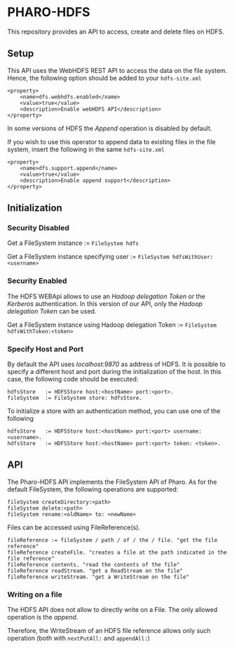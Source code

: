 # PHARO-HDFS

This repository provides an API to access, create and delete files on HDFS.

## Setup
This API uses the WebHDFS REST API to access the data on the file system.
Hence, the following option should be added to your `hdfs-site.xml`
```
<property>
    <name>dfs.webhdfs.enabled</name>
    <value>true</value>
    <description>Enable webHDFS API</description>
</property>
```

In some versions of HDFS the _Append_ operation is disabled by default.

If you wish to use this operator to append data to existing files in the file system, insert the following in the same `hdfs-site.xml`

```
<property>
    <name>dfs.support.append</name>
    <value>true</value>
    <description>Enable append support</description>
</property>

```

## Initialization

### Security Disabled
Get a FileSystem instance                   := `FileSystem hdfs`

Get a FileSystem instance specifying user   := `FileSystem hdfsWithUser:<username>`

### Security Enabled
The HDFS WEBApi allows to use an _Hadoop delegation Token_ or the _Kerberos_ authentication.
In this version of our API, only the _Hadoop delegation Token_ can be used.

Get a FileSystem instance using Hadoop delegation Token := `FileSystem hdfsWithToken:<token>`

### Specify Host and Port
By default the API uses _localhost:9870_ as address of HDFS.
It is possible to specify a different host and port during the initialization of the host.
In this case, the following code should be executed:
```
hdfsStore   := HDFSStore host:<hostName> port:<port>.
fileSystem  := FileSystem store: hdfsStore.
```
To initialize a store with an authentication method, you can use one of the following
```
hdfsStore   := HDFSStore host:<hostName> port:<port> username: <username>.
hdfsStore   := HDFSStore host:<hostName> port:<port> token: <token>.
```
## API
The Pharo-HDFS API implements the FileSystem API of Pharo.
As for the default FileSystem, the following operations are supported:

```
fileSystem createDirectory:<path>
fileSystem delete:<path>
fileSystem rename:<oldName> to: <newName>
```

Files can be accessed using FileReference(s).
```
fileReference := fileSystem / path / of / the / file. "get the file reference"
fileReference createFile. "creates a file at the path indicated in the file reference"
fileReference contents. "read the contents of the file"
fileReference readStream. "get a ReadStream on the file"
fileReference writeStream. "get a WriteStream on the file"
```

### Writing on a file
The HDFS API does not allow to directly write on a File.
The only allowed operation is the _append_.

Therefore, the WriteStream of an HDFS file reference allows only such operation (both with `nextPutAll:` and `appendAll:`)



